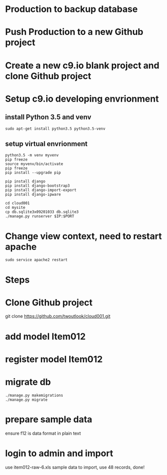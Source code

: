 # Production to backup database

# Push Production to a new Github project

# Create a new c9.io blank project and clone Github project

# Setup c9.io developing envrionment
## install Python 3.5 and venv 

    sudo apt-get install python3.5 python3.5-venv

## setup virtual envrionment

    python3.5 -m venv myvenv
    pip freeze
    source myvenv/bin/activate
    pip freeze
    pip install --upgrade pip
    
    pip install django
    pip install django-bootstrap3
    pip install django-import-export
    pip install django-ipware
    
    cd cloud001
    cd mysite
    cp db.sqlite3x09201033 db.sqlite3
    ./manage.py runserver $IP:$PORT
    
# Change view context, need to restart apache
    sudo service apache2 restart


# Steps

# Clone Github project
git clone https://github.com/twoutlook/cloud001.git

# add model Item012
# register model Item012
# migrate db

    ./manage.py makemigrations
    ./manage.py migrate

# prepare sample data
ensure  f12 is data format in plain text

# login to admin and import
use item012-raw-6.xls sample data to import, use 48 records, done!

